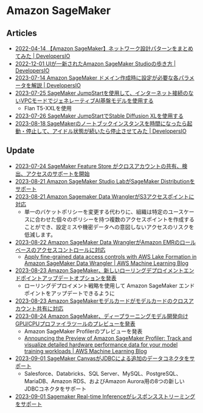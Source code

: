 # Amazon SageMaker

## Articles

- [2022-04-14 【Amazon SageMaker】ネットワーク設計パターンをまとめてみた | DevelopersIO](https://dev.classmethod.jp/articles/sagemaker-network-vpc-architecture-2022-04/#toc-1)
- [2022-12-01 UIが一新されたAmazon SageMaker Studioの歩き方 | DevelopersIO](https://dev.classmethod.jp/articles/how-to-walk-around-amazon-sagemaker-studio-new-ui/#toc-5)
- [2023-07-14 Amazon SageMaker ドメイン作成時に設定が必要な各パラメータを解説 | DevelopersIO](https://dev.classmethod.jp/articles/amazon-sagemaker-domain-setup-parameter/#toc-2)
- [2023-07-25 SageMaker JumpStartを使用して、インターネット接続のないVPCモードでジェネレーティブAI基盤モデルを使用する](https://aws.amazon.com/jp/blogs/machine-learning/use-generative-ai-foundation-models-in-vpc-mode-with-no-internet-connectivity-using-amazon-sagemaker-jumpstart/)
  - Flan T5-XXLを使用
- [2023-07-26 SageMaker JumpStartでStable Diffusion XLを使用する](https://aws.amazon.com/jp/blogs/machine-learning/use-stable-diffusion-xl-with-amazon-sagemaker-jumpstart-in-amazon-sagemaker-studio/)
- [2023-08-18 SageMakerのノートブックインスタンスを時間になったら起動・停止して、アイドル状態が続いたら停止させてみた | DevelopersIO](https://dev.classmethod.jp/articles/sagemaker-notebook-scheduled-start-stop/)

## Update

- [2023-07-24 SageMaker Feature Store がクロスアカウントの共有、検出、アクセスのサポートを開始](https://aws.amazon.com/jp/about-aws/whats-new/2023/07/amazon-sagemaker-feature-store-account-sharing-discovery-access/)
- [2023-08-21 Amazon SageMaker Studio LabがSageMaker Distributionをサポート](https://aws.amazon.com/jp/about-aws/whats-new/2023/08/amazon-sagemaker-studio-lab-supports-sagemaker-distribution/)
- [2023-08-21 Amazon Sagemaker Data WranglerがS3アクセスポイントに対応](https://aws.amazon.com/jp/about-aws/whats-new/2023/08/amazon-sagemaker-data-wrangler-s3-access-points/)
  - 単一のバケットポリシーを変更する代わりに、組織は特定のユースケースに合わせた個々のポリシーを持つ複数のアクセスポイントを作成することができ、設定ミスや機密データへの意図しないアクセスのリスクを低減します。
- [2023-08-22 Amazon SageMaker Data WranglerがAmazon EMRのロールベースのアクセスコントロールに対応](https://aws.amazon.com/jp/about-aws/whats-new/2023/08/amazon-sagemaker-data-wrangler-role-access-emr/)
  - [Apply fine-grained data access controls with AWS Lake Formation in Amazon SageMaker Data Wrangler | AWS Machine Learning Blog](https://aws.amazon.com/jp/blogs/machine-learning/apply-fine-grained-data-access-controls-with-aws-lake-formation-in-amazon-sagemaker-data-wrangler/)
- [2023-08-23 Amazon SageMaker、新しいローリングデプロイメントエンドポイントアップデートオプションを発表](https://aws.amazon.com/jp/about-aws/whats-new/2023/08/amazon-sagemaker-rolling-deployment-endpoint-update-option/)
  - ローリングデプロイメント戦略を使用して Amazon SageMaker エンドポイントをアップデートできるように
- [2023-08-23 Amazon SageMakerモデルカードがモデルカードのクロスアカウント共有に対応](https://aws.amazon.com/jp/about-aws/whats-new/2023/08/amazon-sagemaker-model-cards-cross-account-sharing-model-cards/)
- [2023-08-24 Amazon SageMaker、ディープラーニングモデル開発向けGPU/CPUプロファイラツールのプレビューを発表](https://aws.amazon.com/jp/about-aws/whats-new/2023/08/amazon-sagemaker-preview-gpu-cpu-profiler-tooling-model-development/)
  - Amazon SageMaker Profilerのプレビューを発表
  - [Announcing the Preview of Amazon SageMaker Profiler: Track and visualize detailed hardware performance data for your model training workloads | AWS Machine Learning Blog](https://aws.amazon.com/jp/blogs/machine-learning/announcing-the-preview-of-amazon-sagemaker-profiler-track-and-visualize-detailed-hardware-performance-data-for-your-model-training-workloads/)
- [2023-09-01 SageMaker CanvasがJDBCによる追加のデータコネクタをサポート](https://aws.amazon.com/jp/about-aws/whats-new/2023/09/amazon-sagemaker-canvas-data-connectors-jdbc/)
  - Salesforce、Databricks、SQL Server、MySQL、PostgreSQL、MariaDB、Amazon RDS、およびAmazon Aurora用の8つの新しいJDBCコネクタをサポート
- [2023-09-01 Sagemaker Real-time Inferenceがレスポンスストリーミングをサポート](https://aws.amazon.com/jp/about-aws/whats-new/2023/09/sagemaker-real-time-inference-response-streaming/)